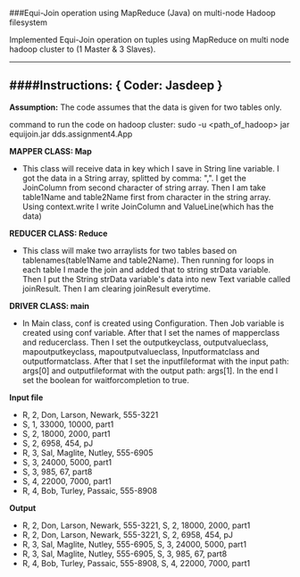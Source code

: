 ###Equi-Join operation using MapReduce (Java) on multi-node Hadoop filesystem

Implemented Equi-Join operation on tuples using MapReduce on multi node hadoop cluster to (1 Master & 3 Slaves). 

-------
####Instructions: { Coder: Jasdeep }
----------------------------------------------------------------------------------------------------------------

**Assumption:** The code assumes that the data is given for two tables only.

command to run the code on hadoop cluster:
sudo -u <username> <path_of_hadoop> jar equijoin.jar dds.assignment4.App <HDFSinputFile> <HDFSoutputFile>


**MAPPER CLASS: Map**
* This class will receive data in key which I save in String line variable. I got the data in a String array, splitted by comma: ",". I get the JoinColumn from second character of string array. Then I am take table1Name and table2Name first from character in the string array. Using context.write I write JoinColumn and ValueLine(which has the data)   

**REDUCER CLASS: Reduce**
* This class will make two arraylists for two tables based on tablenames(table1Name and table2Name). Then running for loops in each table I made the join and added that to string strData variable. Then I put the String strData variable's data into new Text variable called joinResult. Then I am clearing joinResult everytime.   

**DRIVER CLASS: main** 
* In Main class, conf is created using Configuration. Then Job variable is created using conf variable. After that I set the names of mapperclass and reducerclass. Then I set the outputkeyclass, outputvalueclass, mapoutputkeyclass, mapoutputvalueclass, Inputformatclass and outputformatclass. After that I set the inputfileformat with the input path: args[0] and outputfileformat with the output path: args[1]. In the end I set the boolean for waitforcompletion to true. 

**Input file** 
* R, 2, Don, Larson, Newark, 555-3221
* S, 1, 33000, 10000, part1
* S, 2, 18000, 2000, part1
* S, 2, 6958, 454, pJ
* R, 3, Sal, Maglite, Nutley, 555-6905
* S, 3, 24000, 5000, part1
* S, 3, 985, 67, part8
* S, 4, 22000, 7000, part1
* R, 4, Bob, Turley, Passaic, 555-8908

**Output**
* R, 2, Don, Larson, Newark, 555-3221, S, 2, 18000, 2000, part1
* R, 2, Don, Larson, Newark, 555-3221, S, 2, 6958, 454, pJ
* R, 3, Sal, Maglite, Nutley, 555-6905, S, 3, 24000, 5000, part1
* R, 3, Sal, Maglite, Nutley, 555-6905, S, 3, 985, 67, part8
* R, 4, Bob, Turley, Passaic, 555-8908, S, 4, 22000, 7000, part1
